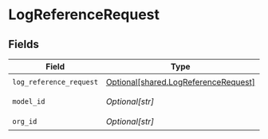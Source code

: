 # LogReferenceRequest


## Fields

| Field                                                                                  | Type                                                                                   | Required                                                                               | Description                                                                            | Example                                                                                |
| -------------------------------------------------------------------------------------- | -------------------------------------------------------------------------------------- | -------------------------------------------------------------------------------------- | -------------------------------------------------------------------------------------- | -------------------------------------------------------------------------------------- |
| `log_reference_request`                                                                | [Optional[shared.LogReferenceRequest]](undefined/models/shared/logreferencerequest.md) | :heavy_check_mark:                                                                     | N/A                                                                                    |                                                                                        |
| `model_id`                                                                             | *Optional[str]*                                                                        | :heavy_check_mark:                                                                     | N/A                                                                                    | model-123                                                                              |
| `org_id`                                                                               | *Optional[str]*                                                                        | :heavy_check_mark:                                                                     | N/A                                                                                    | org-123                                                                                |